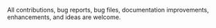 All contributions, bug reports, bug files, documentation improvements, enhancements, and ideas are welcome.
